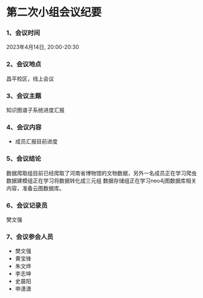 # 第二次小组会议纪要

### 1、会议时间

2023年4月14日, 20:00-20:30

### 2、会议地点

昌平校区，线上会议

### 3、会议主题

知识图谱子系统进度汇报

### 4、会议内容

- 成员汇报目前进度

### 5、会议结论

数据爬取组目前已经爬取了河南省博物馆的文物数据，另外一名成员正在学习爬虫
数据建模组正在学习将数据转化成三元组
数据存储组正在学习neo4j图数据库相关内容，准备云图数据库。

### 6、会议记录员

樊文强

### 7、会议参会人员

- 樊文强
- 黄宝锋
- 朱文烨
- 李志坤
- 史晨阳
- 申潇潇